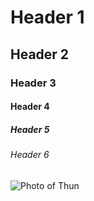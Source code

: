 # Header 1
## Header 2
### Header 3 
#### Header 4
##### Header 5
###### Header 6
![Photo of Thun](https://lh5.googleusercontent.com/proxy/4QBDB1ceOJqgNEUWNC_OspJ9547BZLfl8PhrWgBKmwgvownmHJG4nUjoU5deTE9O_dMaS15n4S7h6-hVsbeU6kH-ZvoEnasaD8fmKJYqwgoxDTRaGwcPqykPGruukP7oI0qFe9i8RiDhRB1O30LKF2BmVrAwqJGkC2iRoox5VuZCbjpldVr-4TuP41-2hV9V-Tb23YWlF-HweLYFk2gmNQ)
